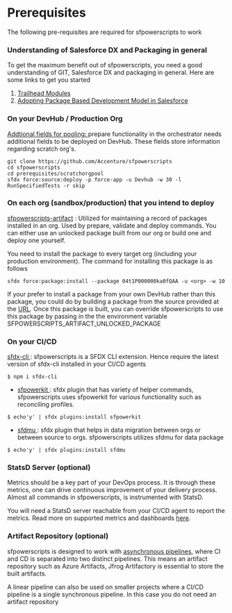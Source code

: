 # Prerequisites

The following pre-requisites are required for sfpowerscripts to work

### **Understanding of Salesforce DX and Packaging in general**

To get the maximum benefit out of sfpowerscripts, you need a good understanding of GIT, Salesforce DX and packaging in general. Here are some links to get you started  
  
1. [Trailhead Modules](https://trailhead.salesforce.com/en/users/azlam/trailmixes/salesforce-dx)  
2. [Adopting Package Based Development Model in Salesforce  
](https://www.linkedin.com/pulse/adopting-package-based-development-model-salesforce-azlam-abdulsalam/?trk=read_related_article-card_title)

### **On your DevHub / Production Org**

[Addtional fields for pooling: ](https://github.com/Accenture/sfpowerscripts/tree/develop/prerequisites/scratchorgpool) prepare functionality in the orchestrator  needs additional fields to be deployed on DevHub. These fields store information regarding scratch org's. 

```text
git clone https://github.com/Accenture/sfpowerscripts
cd sfpowerscripts
cd prerequisites/scratchorgpool
sfdx force:source:deploy -p force-app -u Devhub -w 30 -l RunSpecifiedTests -r skip
```

### **On each org \(sandbox/production\) that you intend to deploy**

[sfpowerscripts-artifact](https://github.com/Accenture/sfpowerscripts/tree/develop/prerequisites/sfpowerscripts-artifact) : Utilized for maintaining a record of packages installed in an org. Used by prepare, validate and deploy commands. You can either use an unlocked package built from our org or build one and deploy one yourself.

You need to install the package to every target org \(including your production environment\). The command for installing this package is as follows

```text
sfdx force:package:install --package 04t1P000000ka0fQAA -u <org> -w 10
```

 If your prefer to install a package from your own DevHub rather than this package, you could do by building a package from the source provided at the [URL](https://github.com/Accenture/sfpowerscripts/tree/develop/prerequisites/sfpowerscripts-artifact). Once this package is built,  you can  override sfpowerscripts to use this package by passing in the  the environment variable SFPOWERSCRIPTS\_ARTIFACT\_UNLOCKED\_PACKAGE

### **On your CI/CD**

 [sfdx-cli ](https://www.npmjs.com/package/sfdx-cli):  sfpowerscripts is a SFDX CLI extension. Hence require the latest version of sfdx-cli installed in your CI/CD agents

```text
$ npm i sfdx-cli
```

- [sfpowerkit ](https://github.com/accenture/sfpowerkit):  sfdx plugin that has variety of helper commands, sfpowerscripts uses sfpowerkit for various functionality such as reconciling profiles. 

```text
$ echo'y' | sfdx plugins:install sfpowerkit
```

  
 - [sfdmu ](https://github.com/forcedotcom/SFDX-Data-Move-Utility): sfdx plugin that helps in data migration between orgs or between source to orgs. sfpowerscripts utilizes sfdmu for data package

```text
$ echo'y' | sfdx plugins:install sfdmu
```

### **StatsD Server \(optional\)**

Metrics should be a key part of your DevOps process. It is through these metrics, one can drive continuous improvement of your delivery process. Almost all commands in sfpowerscripts, is instrumented with StatsD.

You will need a StatsD server reachable from your CI/CD agent to report the metrics. Read more on supported metrics and dashboards [here](metrics-and-dashboards.md).

### **Artifact Repository \(optional\)**

sfpowerscripts is designed to work with [asynchronous pipelines](https://dxatscale.gitbook.io/sfpowerscripts/faq/orchestrator#is-there-a-pipeline-schematic-diagram-that-i-can-understand), where CI and CD is separated into two distinct pipelines. This means an artifact repository such as Azure Artifacts, Jfrog Artifactory is essential to store the built artifacts.

A linear pipeline can also be used on smaller projects where a CI/CD pipeline is a single synchronous pipeline. In this case you do not need an artifact repository  
  
 

